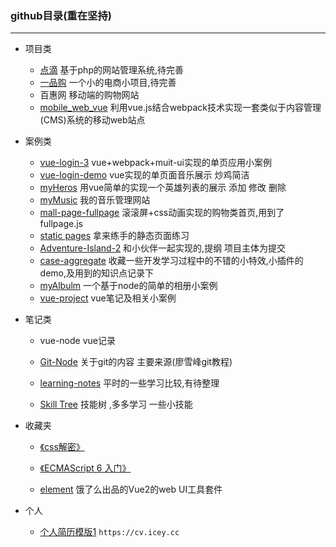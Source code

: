 ###  github目录(重在坚持)

---

* 项目类
  * [点滴](https://github.com/iceycc/iceyang)  基于php的网站管理系统,待完善 
  * [一品购](https://github.com/iceycc/YiPinGou)  一个小的电商小项目,待完善
  * 百惠网   移动端的购物网站
  * [mobile_web_vue](https://github.com/iceycc/mobile_web_vue)   利用vue.js结合webpack技术实现一套类似于内容管理(CMS)系统的移动web站点

* 案例类

  * [vue-login-3](https://github.com/iceycc/vue-projecr/tree/master/1_login_text)  vue+webpack+muit-ui实现的单页应用小案例
  * [vue-login-demo](https://github.com/iceycc/vue-login-demo)    vue实现的单页面音乐展示 炒鸡简洁
  * [myHeros](https://github.com/iceycc/vue-demo1-herosl)  用vue简单的实现一个英雄列表的展示 添加 修改 删除 
  * [myMusic](https://github.com/iceycc/myMusic)   我的音乐管理网站
  * [mall-page-fullpage](https://github.com/iceycc/Static-page-exercise-/tree/master/mall-page-fullpage)   滚滚屏+css动画实现的购物类首页,用到了fullpage.js
  * [static pages](https://github.com/iceycc/Static-page-exercise-) 拿来练手的静态页面练习 
  * [Adventure-Island-2](https://github.com/iceycc/Adventure-Island-2)  和小伙伴一起实现的,提纲 项目主体为提交
  * [case-aggregate](https://github.com/iceycc/case-aggregate)  收藏一些开发学习过程中的不错的小特效,小插件的demo,及用到的知识点记录下
  * [myAlbulm](https://github.com/iceycc/myAlbum)  一个基于node的简单的相册小案例
  * [vue-project](https://github.com/iceycc/vue-projecr)   vue笔记及相关小案例

* 笔记类

  * vue-node   vue记录
  * [Git-Node](https://github.com/iceycc/GitStudy)  关于git的内容 主要来源(廖雪峰git教程)

  * [learning-notes](https://github.com/iceycc/learning-notes)  平时的一些学习比较,有待整理
  * [Skill Tree](https://github.com/iceycc/Skill-Tree)   技能树 ,多多学习 一些小技能

* 收藏夹
  *  [《css解密》](https://github.com/cssmagic/CSS-Secrets)

  *  [《ECMAScript 6 入门》](https://github.com/ruanyf/es6tutorial)

  *  [element](https://github.com/ElemeFE/element)   饿了么出品的Vue2的web UI工具套件
* 个人
  * [个人简历模版1](http://cv.icey.cc/)   `https://cv.icey.cc`
